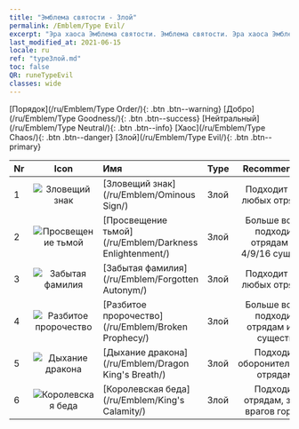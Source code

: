 ```yaml
---
title: "Эмблема святости - Злой"
permalink: /Emblem/Type Evil/
excerpt: "Эра хаоса Эмблема святости. Эмблема святости. Эра хаоса Эмблема святости Злой. Эра хаоса Злой"
last_modified_at: 2021-06-15
locale: ru
ref: "typeЗлой.md"
toc: false
QR: runeTypeEvil
classes: wide
---
```


  [Порядок](/ru/Emblem/Type Order/){: .btn .btn--warning}   [Добро](/ru/Emblem/Type Goodness/){: .btn .btn--success}   [Нейтральный](/ru/Emblem/Type Neutral/){: .btn .btn--info}   [Хаос](/ru/Emblem/Type Chaos/){: .btn .btn--danger}   [Злой](/ru/Emblem/Type Evil/){: .btn .btn--primary} 

  |  Nr  | Icon |             Имя            |    Type    |   Recommended   |
  |:-----|:--:|:----------------------------|:-----------|:---------------:|
  | 1 | ![Зловещий знак](/images/r/rune_icon_504.png) | [Зловещий знак](/ru/Emblem/Ominous Sign/) | Злой | Подходит для любых отрядов | 
  | 2 | ![Просвещение тьмой](/images/r/rune_icon_506.png) | [Просвещение тьмой](/ru/Emblem/Darkness Enlightenment/) | Злой | Больше всего подходит отрядам из 4/9/16 существ | 
  | 3 | ![Забытая фамилия](/images/r/rune_icon_501.png) | [Забытая фамилия](/ru/Emblem/Forgotten Autonym/) | Злой | Подходит для любых отрядов | 
  | 4 | ![Разбитое пророчество](/images/r/rune_icon_503.png) | [Разбитое пророчество](/ru/Emblem/Broken Prophecy/) | Злой | Больше всего подходит отрядам из 9 существ | 
  | 5 | ![Дыхание дракона](/images/r/rune_icon_505.png) | [Дыхание дракона](/ru/Emblem/Dragon King's Breath/) | Злой | Подходит оборонительным отрядам | 
  | 6 | ![Королевская беда](/images/r/rune_icon_502.png) | [Королевская беда](/ru/Emblem/King's Calamity/) | Злой | Подходит отрядам, заст. врагов гореть | 
